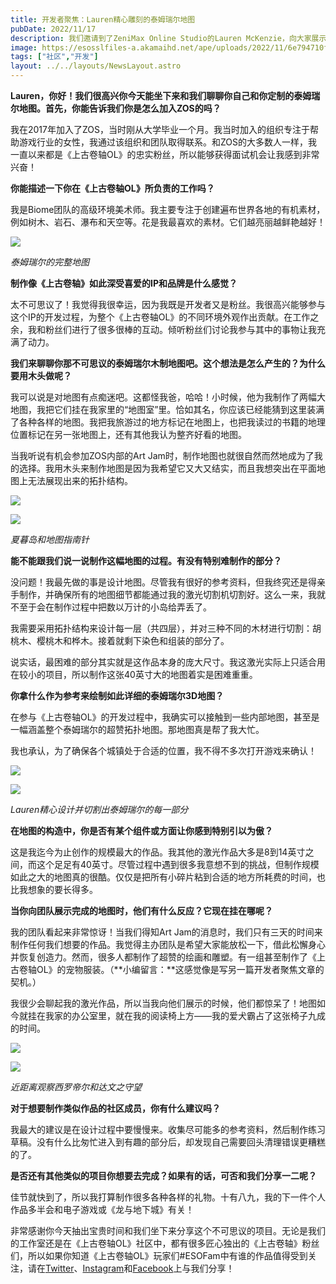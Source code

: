 ```yaml
---
title: 开发者聚焦：Lauren精心雕刻的泰姆瑞尔地图
pubDate: 2022/11/17
description: 我们邀请到了ZeniMax Online Studio的Lauren McKenzie，向大家展示她令人不可思议的作品：泰姆瑞尔木雕地图。
image: https://esosslfiles-a.akamaihd.net/ape/uploads/2022/11/6e794710f41609c5ec44569ebb554b9e.jpg
tags: ["社区","开发"]
layout: ../../layouts/NewsLayout.astro
---
```


**Lauren，你好！我们很高兴你今天能坐下来和我们聊聊你自己和你定制的泰姆瑞尔地图。首先，你能告诉我们你是怎么加入ZOS的吗？**

我在2017年加入了ZOS，当时刚从大学毕业一个月。我当时加入的组织专注于帮助游戏行业的女性，我通过该组织和团队取得联系。和ZOS的大多数人一样，我一直以来都是《上古卷轴OL》的忠实粉丝，所以能够获得面试机会让我感到非常兴奋！

**你能描述一下你在《上古卷轴OL》所负责的工作吗？**

我是Biome团队的高级环境美术师。我主要专注于创建遍布世界各地的有机素材，例如树木、岩石、瀑布和天空等。花是我最喜欢的素材。它们越亮丽越鲜艳越好！

![](https://esosslfiles-a.akamaihd.net/ape/uploads/2022/11/fa9d3cbe1609a95f5ed8621d0c6513d2.jpg)

*泰姆瑞尔的完整地图*

**制作像《上古卷轴》如此深受喜爱的IP和品牌是什么感觉？**

太不可思议了！我觉得我很幸运，因为我既是开发者又是粉丝。我很高兴能够参与这个IP的开发过程，为整个《上古卷轴OL》的不同环境外观作出贡献。在工作之余，我和粉丝们进行了很多很棒的互动。倾听粉丝们讨论我参与其中的事物让我充满了动力。

**我们来聊聊你那不可思议的泰姆瑞尔木制地图吧。这个想法是怎么产生的？为什么要用木头做呢？**

我可以说是对地图有点痴迷吧。这都怪我爸，哈哈！小时候，他为我制作了两幅大地图，我把它们挂在我家里的“地图室”里。恰如其名，你应该已经能猜到这里装满了各种各样的地图。我把我旅游过的地方标记在地图上，也把我读过的书籍的地理位置标记在另一张地图上，还有其他我认为整齐好看的地图。

当我听说有机会参加ZOS内部的Art Jam时，制作地图也就很自然而然地成为了我的选择。我用木头来制作地图是因为我希望它又大又结实，而且我想突出在平面地图上无法展现出来的拓扑结构。

![](https://esosslfiles-a.akamaihd.net/ape/uploads/2022/11/b98f262b7f3571af4361928a4371ca53.jpg)

![](https://esosslfiles-a.akamaihd.net/ape/uploads/2022/11/828d9b8c4ae864113fc09478dd0d64c9.jpg)

*夏暮岛和地图指南针*

**能不能跟我们说一说制作这幅地图的过程。有没有特别难制作的部分？**

没问题！我最先做的事是设计地图。尽管我有很好的参考资料，但我终究还是得亲手制作，并确保所有的地图细节都能通过我的激光切割机切割好。这么一来，我就不至于会在制作过程中把数以万计的小岛给弄丢了。

我需要采用拓扑结构来设计每一层（共四层），并对三种不同的木材进行切割：胡桃木、樱桃木和桦木。接着就剩下染色和组装的部分了。

说实话，最困难的部分其实就是这作品本身的庞大尺寸。我这激光实际上只适合用在较小的项目，所以制作这张40英寸大的地图着实是困难重重。

**你拿什么作为参考来绘制如此详细的泰姆瑞尔3D地图？**

在参与《上古卷轴OL》的开发过程中，我确实可以接触到一些内部地图，甚至是一幅涵盖整个泰姆瑞尔的超赞拓扑地图。那地图真是帮了我大忙。

我也承认，为了确保各个城镇处于合适的位置，我不得不多次打开游戏来确认！

![](https://esosslfiles-a.akamaihd.net/ape/uploads/2022/11/7bd311f51bccdda9f2fc058834d440b6.jpg)

![](https://esosslfiles-a.akamaihd.net/ape/uploads/2022/11/c375aac07d7100ce97bd3d0a06d6aadf.jpg)

*Lauren精心设计并切割出泰姆瑞尔的每一部分*

**在地图的构造中，你是否有某个组件或方面让你感到特别引以为傲？**

这是我迄今为止创作的规模最大的作品。我其他的激光作品大多是8到14英寸之间，而这个足足有40英寸。尽管过程中遇到很多我意想不到的挑战，但制作规模如此之大的地图真的很酷。仅仅是把所有小碎片粘到合适的地方所耗费的时间，也比我想象的要长得多。

**当你向团队展示完成的地图时，他们有什么反应？它现在挂在哪呢？**

我的团队看起来非常惊讶！当我们得知Art Jam的消息时，我们只有三天的时间来制作任何我们想要的作品。我觉得主办团队是希望大家能放松一下，借此松懈身心并恢复创造力。然而，很多人都制作了超赞的绘画和雕塑。有一组甚至制作了《上古卷轴OL》的宠物服装。（**小编留言：**这感觉像是写另一篇开发者聚焦文章的契机。）

我很少会聊起我的激光作品，所以当我向他们展示的时候，他们都惊呆了！地图如今就挂在我家的办公室里，就在我的阅读椅上方——我的爱犬霸占了这张椅子九成的时间。

![](https://esosslfiles-a.akamaihd.net/ape/uploads/2022/11/d41c03c349e0ebe96e03d3822b8fc901.jpg)

![](https://esosslfiles-a.akamaihd.net/ape/uploads/2022/11/cf784b43a7346ab26398574ba09a9a10.jpg)

*近距离观察西罗帝尔和达文之守望*

**对于想要制作类似作品的社区成员，你有什么建议吗？**

我最大的建议是在设计过程中要慢慢来。收集尽可能多的参考资料，然后制作练习草稿。没有什么比匆忙进入到有趣的部分后，却发现自己需要回头清理错误更糟糕的了。

**是否还有其他类似的项目你想要去完成？如果有的话，可否和我们分享一二呢？**

佳节就快到了，所以我打算制作很多各种各样的礼物。十有八九，我的下一件个人作品多半会和电子游戏或《龙与地下城》有关！

非常感谢你今天抽出宝贵时间和我们坐下来分享这个不可思议的项目。无论是我们的工作室还是在《上古卷轴OL》社区中，都有很多匠心独出的《上古卷轴》粉丝们，所以如果你知道《上古卷轴OL》玩家们#ESOFam中有谁的作品值得受到关注，请在[Twitter](https://twitter.com/TESOnline)、[Instagram](https://www.instagram.com/elderscrollsonline/)和[Facebook](https://www.facebook.com/elderscrollsonline)上与我们分享！
